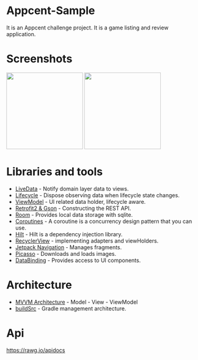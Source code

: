 # Appcent-Sample

It is an Appcent challenge project. It is a game listing and review application.

# Screenshots #
<img src="/ssgifs/appcentdark.gif?raw=true" width="200px">   <img src="/ssgifs/appcentlite.gif?raw=true" width="200px">



# Libraries and tools

* [LiveData](https://developer.android.com/topic/libraries/architecture/livedata) - Notify domain layer data to views.
* [Lifecycle](https://developer.android.com/topic/libraries/architecture/lifecycle) - Dispose observing data when lifecycle state changes.
* [ViewModel](https://developer.android.com/topic/libraries/architecture/viewmodel) - UI related data holder, lifecycle aware.
* [Retrofit2 & Gson](https://square.github.io/retrofit/) - Constructing the REST API.
* [Room](https://developer.android.com/training/data-storage/room) - Provides local data storage with sqlite.
* [Coroutines](https://developer.android.com/kotlin/coroutines) - A coroutine is a concurrency design pattern that you can use.
* [Hilt](https://developer.android.com/training/dependency-injection/hilt-android) - Hilt is a dependency injection library.
* [RecyclerView](https://developer.android.com/guide/topics/ui/layout/recyclerview) - implementing adapters and viewHolders.
* [Jetpack Navigation](https://developer.android.com/guide/navigation) - Manages fragments.
* [Picasso](https://square.github.io/picasso/) - Downloads and loads images.
* [DataBinding](https://developer.android.com/topic/libraries/data-binding) - Provides access to UI components.

# Architecture

* [MVVM Architecture](https://developer.android.com/jetpack/guide) - Model - View - ViewModel
* [buildSrc]() - Gradle management architecture.


# Api #
https://rawg.io/apidocs
